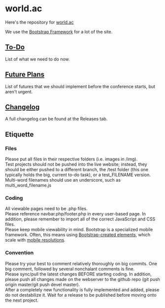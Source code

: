 <h1>world.ac</h1>
Here's the repository for <a href ="http://world.ac">world.ac</a> </br>

We use the <a href = "http://getbootstrap.com">Bootstrap Framework</a> for a lot of the site.

## [To-Do](TODO.md)
List of what we need to do now.
## [Future Plans](PLAN.md)
List of futures that we should implement before the conference starts, but aren't urgent.

## [Changelog](CHANGELOG.md)
A full changelog can be found at the Releases tab.

<h2>Etiquette</h2>
<h3>Files</h3>
Please put all files in their respective folders (i.e. images in /img). 
</br>
Test projects should not be pushed into the live website; instead, they should be either pushed to a different branch, the /test folder (this one typically holds the big, current to-do task), or a test_FILENAME version.
</br>
Multi-word filenames should use an underscore, such as multi_word_filename.js

<h3>Coding</h3>
All viewable pages need to be .php files.
</br>
Please reference navbar.php/footer.php in every user-based page. In addition, please remember to import all of the correct JavaScript and CSS files.
</br>
Please keep mobile viewability in mind. Bootstrap is a specialized mobile framework. Often, this means using <a href = "http://getbootstrap.com/components/">Bootstrap-created elements</a>, which scale with <a href = "http://getbootstrap.com/css/#responsive-utilities">mobile resolutions</a>. 

<h3>Convention</h3>
Please try your best to comment relatively thoroughly on big commits. One big comment, followed by several nonchalant comments is fine.
</br>
Please sync/pull the latest changes BEFORE starting coding. In addition, please push all changes made on the webserver to the github repo (git push origin master/git push devel master).
</br>
After a completely new functionality is fully implemented and added, please do not destabilize it. Wait for a release to be published before moving onto the next project.

